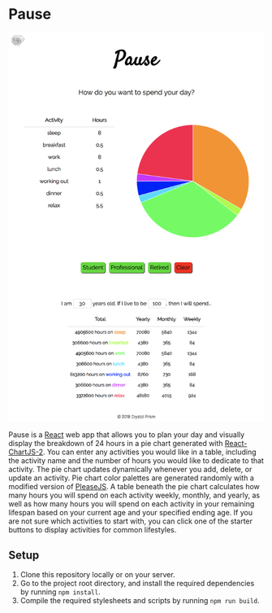 # Pause
![Pause](pause.png)

Pause is a [React](https://reactjs.org/) web app that allows you to plan your day and visually display the breakdown of 24 hours in a pie chart generated with [React-ChartJS-2](http://jerairrest.github.io/react-chartjs-2/). You can enter any activities you would like in a table, including the activity name and the number of hours you would like to dedicate to that activity. The pie chart updates dynamically whenever you add, delete, or update an activity. Pie chart color palettes are generated randomly with a modified version of [PleaseJS](https://github.com/Fooidge/PleaseJS). A table beneath the pie chart calculates how many hours you will spend on each activity weekly, monthly, and yearly, as well as how many hours you will spend on each activity in your remaining lifespan based on your current age and your specified ending age. If you are not sure which activities to start with, you can click one of the starter buttons to display activities for common lifestyles.

## Setup
1. Clone this repository locally or on your server.
2. Go to the project root directory, and install the required dependencies by running `npm install`.
3. Compile the required stylesheets and scripts by running `npm run build`.
